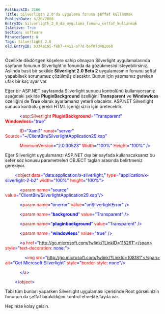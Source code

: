 ```yaml
---
FallbackID: 2106
Title: Silverligth 2.0'da uygulama fonunu şeffaf kullanmak
PublishDate: 6/26/2008
EntryID: Silverligth_2_0_da_uygulama_fonunu_seffaf_kullanmak
IsActive: True
Section: software
MinutesSpent: 0
Tags: Silverlight 2.0
old.EntryID: b334e195-feb7-4411-a77d-b6f07d482068
---
```

Özellikle dikdörtgen köşelere sahip olmayan Silverlight uygulamalarında
sayfanın fonunun Silverlight'ın fonunda da gözükmesini isteyebilirsiniz.
Aslında basit bir şekilde **Silverlight 2.0 Beta 2** uygulamasının
fonunu şeffaf yapabilsek sorunumuz çözülmüş olacaktır. Bunun için
yapmamız gereken ufak bir kaç ayar var.

Eğer bir ASP.NET sayfasında Silverlight sunucu kontrolünü
kullanıyorsanız aşağıdaki şekilde **PluginBackground** özelliğini
**Transparent** ve **Windowless** özelliğini de **True** olarak
ayarlamanız yeterli olacaktır. ASP.NET Silverlight sunucu kontrolü
gerekli HTML içeriği sizin için üretecektir.

            <span style="color: blue;">\<</span><span
style="color: #a31515;">asp</span><span
style="color: blue;">:</span><span
style="color: #a31515;">Silverlight</span> <span style="color: red;">
**PluginBackground**</span><span
style="color: blue;">="Transparent"</span> <span style="color: red;">
**Windowless**</span><span style="color: blue;">="true"</span>

            <span style="color: red;">ID</span><span
style="color: blue;">="Xaml1"</span> <span
style="color: red;">runat</span><span
style="color: blue;">="server"</span> <span
style="color: red;">Source</span><span
style="color: blue;">="\~/ClientBin/SilverlightApplication29.xap"</span>

            <span style="color: red;">MinimumVersion</span><span
style="color: blue;">="2.0.30523"</span> <span
style="color: red;">Width</span><span
style="color: blue;">="100%"</span> <span
style="color: red;">Height</span><span
style="color: blue;">="100%"</span> <span
style="color: blue;">/\></span>

Eğer Silverlight uygulamanızı ASP.NET dışı bir sayfada kullanacaksanız
bu sefer söz konusu parametreleri OBJECT tagları arasında belirtmeniz
gerekiyor.

        <span style="color: blue;">\<</span><span
style="color: #a31515;">object</span> <span
style="color: red;">data</span><span
style="color: blue;">="data:application/x-silverlight,"</span> <span
style="color: red;">type</span><span
style="color: blue;">="application/x-silverlight-2-b2"</span> <span
style="color: red;">width</span><span
style="color: blue;">="100%"</span> <span
style="color: red;">height</span><span
style="color: blue;">="100%"\></span>

            <span style="color: blue;">\<</span><span
style="color: #a31515;">param</span> <span
style="color: red;">name</span><span
style="color: blue;">="source"</span> <span
style="color: red;">value</span><span
style="color: blue;">="ClientBin/SilverlightApplication29.xap"/\></span>

            <span style="color: blue;">\<</span><span
style="color: #a31515;">param</span> <span
style="color: red;">name</span><span
style="color: blue;">="onerror"</span> <span
style="color: red;">value</span><span
style="color: blue;">="onSilverlightError"</span> <span
style="color: blue;">/\></span>

            <span style="color: blue;">\<</span><span
style="color: #a31515;">param</span> <span
style="color: red;">name</span><span
style="color: blue;">="**background**"</span> <span
style="color: red;">value</span><span
style="color: blue;">="Transparent"</span> <span
style="color: blue;">/\></span>

            <span style="color: blue;">\<</span><span
style="color: #a31515;">param</span> <span
style="color: red;">name</span><span
style="color: blue;">="**pluginbackground**"</span> <span
style="color: red;">value</span><span
style="color: blue;">="Transparent"</span> <span
style="color: blue;">/\></span>

            <span style="color: blue;">\<</span><span
style="color: #a31515;">param</span> <span
style="color: red;">name</span><span
style="color: blue;">="**windowless**"</span> <span
style="color: red;">value</span><span
style="color: blue;">="true"</span> <span
style="color: blue;">/\></span>

            <span style="color: blue;">\<</span><span
style="color: #a31515;">a</span> <span
style="color: red;">href</span><span
style="color: blue;">="http://go.microsoft.com/fwlink/?LinkID=115261"</span>
<span style="color: red;">style</span><span
style="color: blue;">="</span><span
style="color: red;">text-decoration</span>: <span
style="color: blue;">none</span>;<span style="color: blue;">"\></span>

                <span style="color: blue;">\<</span><span
style="color: #a31515;">img</span> <span
style="color: red;">src</span><span
style="color: blue;">="http://go.microsoft.com/fwlink/?LinkId=108181"</span>
<span style="color: red;">alt</span><span style="color: blue;">="Get
Microsoft Silverlight"</span> <span
style="color: red;">style</span><span
style="color: blue;">="</span><span
style="color: red;">border-style</span>: <span
style="color: blue;">none"/\></span>

            <span style="color: blue;">\</</span><span
style="color: #a31515;">a</span><span style="color: blue;">\></span>

        <span style="color: blue;">\</</span><span
style="color: #a31515;">object</span><span
style="color: blue;">\></span>

Tabi tüm bunları yaparken Silverlight uygulaması içerisinde Root
görselinizin fonunun da şeffaf bırakıldığını kontrol etmekte fayda var.

Hepinize kolay gelsin.


